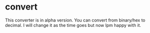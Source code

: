 # convert
<p>This converter is in alpha version. 
You can convert from binary/hex to decimal.
I will change it as the time goes but now Ipm happy with it.<p>
